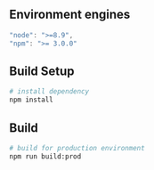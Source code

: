 ## Environment engines

```javascript
"node": ">=8.9",
"npm": ">= 3.0.0"
```

## Build Setup

```bash
# install dependency
npm install
```

## Build

```bash
# build for production environment
npm run build:prod
```